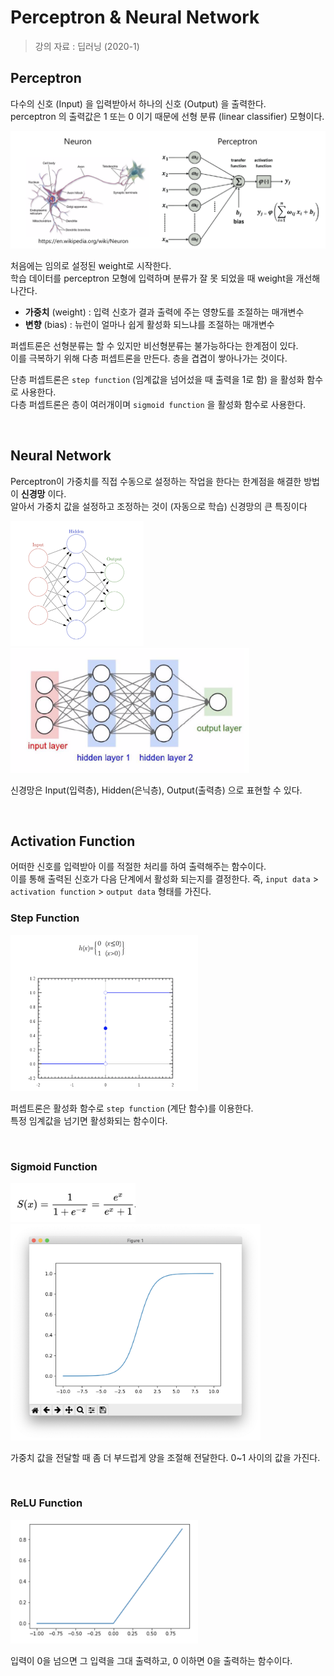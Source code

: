 # Perceptron & Neural Network

> 강의 자료 : 딥러닝 (2020-1) 

## Perceptron

다수의 신호 (Input) 을 입력받아서 하나의 신호 (Output) 을 출력한다.    
perceptron 의 출력값은 1 또는 0 이기 때문에 선형 분류 (linear classifier) 모형이다.

<img src="./screenshot/04_nn4.png" width="700">

<br/>

처음에는 임의로 설정된 weight로 시작한다.   
학습 데이터를 perceptron 모형에 입력하며 분류가 잘 못 되었을 때 weight을 개선해 나간다. 

- **가중치** (weight) : 입력 신호가 결과 출력에 주는 영향도를 조절하는 매개변수
- **변향** (bias) : 뉴런이 얼마나 쉽게 활성화 되느냐를 조절하는 매개변수

퍼셉트론은 선형분류는 할 수 있지만 비선형분류는 불가능하다는 한계점이 있다.   
이를 극복하기 위해 다층 퍼셉트론을 만든다. 층을 겹겹이 쌓아나가는 것이다.   

단층 퍼셉트론은 `step function` (임계값을 넘어섰을 때 출력을 1로 함) 을 활성화 함수로 사용한다.   
다층 퍼셉트론은 층이 여러개이며 `sigmoid function` 을 활성화 함수로 사용한다.

<br/>

## Neural Network

Perceptron이 가중치를 직접 수동으로 설정하는 작업을 한다는 한계점을 해결한 방법이 **신경망** 이다.   
알아서 가중치 값을 설정하고 조정하는 것이 (자동으로 학습) 신경망의 큰 특징이다

<img src="./screenshot/04_nn6.png" height="200"> <img src="./screenshot/04_nn7.png" height="200">

신경망은 Input(입력층), Hidden(은닉층), Output(출력층) 으로 표현할 수 있다.

<br/>

## Activation Function

어떠한 신호를 입력받아 이를 적절한 처리를 하여 출력해주는 함수이다.   
이를 통해 출력된 신호가 다음 단계에서 활성화 되는지를 결정한다. 
즉, `input data` > `activation function` > `output data` 형태를 가진다.

### Step Function

<img src="./screenshot/04_nn10.png" width="300">

퍼셉트론은 활성화 함수로 `step function` (계단 함수)를 이용한다.   
특정 임계값을 넘기면 활성화되는 함수이다.

<br/>

### Sigmoid Function 

<img src="./screenshot/04_nn5.png" width="200">

<img src="./screenshot/04_nn.png" width="400">

가중치 값을 전달할 때 좀 더 부드럽게 양을 조절해 전달한다.  0~1 사이의 값을 가진다.

<br/>

### ReLU Function

<img src="./screenshot/04_nn9.png" width="300">

입력이 0을 넘으면 그 입력을 그대 출력하고, 0 이하면 0을 출력하는 함수이다.

